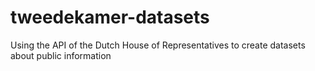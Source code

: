 # tweedekamer-datasets
Using the API of the Dutch House of Representatives to create datasets about public information
